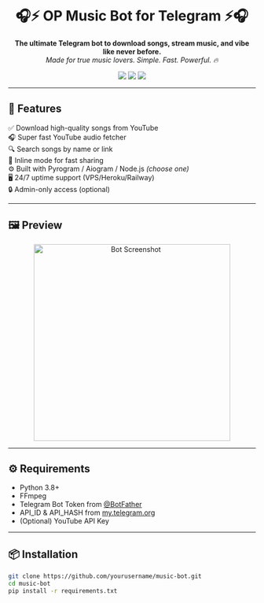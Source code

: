 <h1 align="center">🎧⚡ OP Music Bot for Telegram ⚡🎧</h1>

<p align="center">
  <b>The ultimate Telegram bot to download songs, stream music, and vibe like never before.</b><br>
  <i>Made for true music lovers. Simple. Fast. Powerful. 🔥</i>
</p>

<p align="center">
  <a href="https://t.me/YourBotUsername"><img src="https://img.shields.io/badge/Telegram-Bot-blue?style=for-the-badge&logo=telegram"></a>
  <a href="https://github.com/yourusername/music-bot"><img src="https://img.shields.io/github/stars/yourusername/music-bot?style=for-the-badge"></a>
  <a href="https://github.com/yourusername/music-bot"><img src="https://img.shields.io/github/license/yourusername/music-bot?style=for-the-badge"></a>
</p>

---

## 🚀 Features

✅ Download high-quality songs from YouTube  
🎧 Super fast YouTube audio fetcher  
🔍 Search songs by name or link  
💬 Inline mode for fast sharing  
⚙️ Built with Pyrogram / Aiogram / Node.js *(choose one)*  
🖥️ 24/7 uptime support (VPS/Heroku/Railway)  
🔒 Admin-only access (optional)

---

## 🖼️ Preview

<p align="center">
  <img src="https://your-image-link.com/preview.png" alt="Bot Screenshot" width="400"/>
</p>

---

## ⚙️ Requirements

- Python 3.8+
- FFmpeg
- Telegram Bot Token from [@BotFather](https://t.me/BotFather)
- API_ID & API_HASH from [my.telegram.org](https://my.telegram.org)
- (Optional) YouTube API Key

---

## 📦 Installation

```bash
git clone https://github.com/yourusername/music-bot.git
cd music-bot
pip install -r requirements.txt
